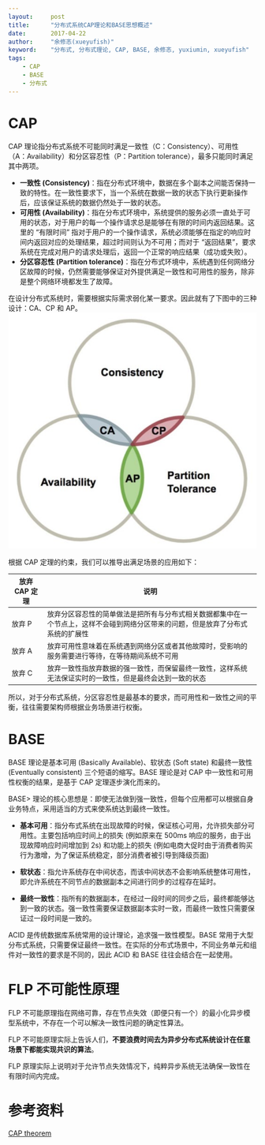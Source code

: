 ```yaml
---
layout:     post
title:      "分布式系统CAP理论和BASE思想概述"
date:       2017-04-22
author:     "余修忞(xueyufish)"
keyword:    "分布式, 分布式理论, CAP, BASE, 余修忞, yuxiumin, xueyufish"
tags:
    - CAP
    - BASE
    - 分布式
---
```


# CAP

CAP 理论指分布式系统不可能同时满足一致性（C：Consistency）、可用性（A：Availability）和分区容忍性（P：Partition tolerance），最多只能同时满足其中两项。

* **一致性 (Consistency)**：指在分布式环境中，数据在多个副本之间能否保持一致的特性。在一致性要求下，当一个系统在数据一致的状态下执行更新操作后，应该保证系统的数据仍然处于一致的状态。
* **可用性 (Availability)**：指在分布式环境中，系统提供的服务必须一直处于可用的状态，对于用户的每一个操作请求总是能够在有限的时间内返回结果。这里的 “有限时间” 指对于用户的一个操作请求，系统必须能够在指定的响应时间内返回对应的处理结果，超过时间则认为不可用；而对于 “返回结果”，要求系统在完成对用户的请求处理后，返回一个正常的响应结果（成功或失败）。
* **分区容忍性 (Partition tolerance)**：指在分布式环境中，系统遇到任何网络分区故障的时候，仍然需要能够保证对外提供满足一致性和可用性的服务，除非是整个网络环境都发生了故障。

在设计分布式系统时，需要根据实际需求弱化某一要求。因此就有了下图中的三种设计：CA、CP 和 AP。
![CAP](/assets/attachment/cap-base-flp/f50bc364-fdc2-4a46-9b8f-f8f5b6add3b8.jpg)

根据 CAP 定理的约束，我们可以推导出满足场景的应用如下：

| 放弃 CAP 定理 | 说明 |
| ------- | ---- |
| 放弃 P | 放弃分区容忍性的简单做法是把所有与分布式相关数据都集中在一个节点上，这样不会碰到网络分区带来的问题，但是放弃了分布式系统的扩展性 |
| 放弃 A | 放弃可用性意味着在系统遇到网络分区或者其他故障时，受影响的服务需要进行等待，在等待期间系统不可用  |
| 放弃 C | 放弃一致性指放弃数据的强一致性，而保留最终一致性，这样系统无法保证实时的一致性，但是最终会达到一致的状态  |

所以，对于分布式系统，分区容忍性是最基本的要求，而可用性和一致性之间的平衡，往往需要架构师根据业务场景进行权衡。

# BASE

BASE 理论是基本可用 (Basically Available)、软状态 (Soft state) 和最终一致性 (Eventually consistent) 三个短语的缩写。BASE 理论是对 CAP 中一致性和可用性权衡的结果，是基于 CAP 定理逐步演化而来的。

BASE> 理论的核心思想是：即使无法做到强一致性，但每个应用都可以根据自身业务特点，采用适当的方式来使系统达到最终一致性。

* **基本可用**：指分布式系统在出现故障的时候，保证核心可用，允许损失部分可用性。主要包括响应时间上的损失 (例如原来在 500ms 响应的服务，由于出现故障响应时间增加到 2s) 和功能上的损失 (例如电商大促时由于消费者购买行为激增，为了保证系统稳定，部分消费者被引导到降级页面)

* **软状态**：指允许系统存在中间状态，而该中间状态不会影响系统整体可用性，即允许系统在不同节点的数据副本之间进行同步的过程存在延时。

* **最终一致性**：指所有的数据副本，在经过一段时间的同步之后，最终都能够达到一致的状态。强一致性需要保证数据副本实时一致，而最终一致性只需要保证过一段时间是一致的。

ACID 是传统数据库系统常用的设计理论，追求强一致性模型。BASE 常用于大型分布式系统，只需要保证最终一致性。在实际的分布式场景中，不同业务单元和组件对一致性的要求是不同的，因此 ACID 和 BASE 往往会结合在一起使用。

# FLP 不可能性原理

FLP 不可能原理指在网络可靠，存在节点失效（即便只有一个）的最小化异步模型系统中，不存在一个可以解决一致性问题的确定性算法。

FLP 不可能原理实际上告诉人们，**不要浪费时间去为异步分布式系统设计在任意场景下都能实现共识的算法**。

FLP 原理实际上说明对于允许节点失效情况下，纯粹异步系统无法确保一致性在有限时间内完成。

# 参考资料

[CAP theorem](https://en.wikipedia.org/wiki/CAP_theorem)
